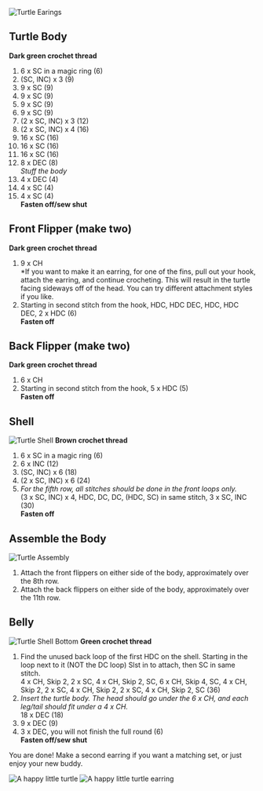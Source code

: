 ![Turtle Earings](/assets/images/crochet/turtle_earrings.jpg)
## Turtle Body 
**Dark green crochet thread**
1. 6 x SC in a magic ring (6)
2. (SC, INC) x 3 (9)  
3. 9 x SC (9)
4. 9 x SC (9)
5. 9 x SC (9)
6. 9 x SC (9)
7. (2 x SC, INC) x 3 (12)
8. (2 x SC, INC) x 4 (16)
9. 16 x SC (16)
10. 16 x SC (16)
11. 16 x SC (16)
12. 8 x DEC (8)  
*Stuff the body*
13. 4 x DEC (4)
14. 4 x SC (4)
15. 4 x SC (4)  
**Fasten off/sew shut**


## Front Flipper (make two)
**Dark green crochet thread**
1. 9 x CH  
*If you want to make it an earring, for one of the fins, pull out your hook, attach the earring, and continue crocheting. This will result in the turtle facing sideways off of the head. You can try different attachment styles if you like.
2. Starting in second stitch from the hook, HDC, HDC DEC, HDC, HDC DEC, 2 x HDC (6)  
**Fasten off**  


## Back Flipper (make two)
**Dark green crochet thread**
1. 6 x CH
2. Starting in second stitch from the hook, 5 x HDC (5)  
**Fasten off**  


## Shell
![Turtle Shell](/assets/images/crochet/turtle_shell.jpg)
**Brown crochet thread**
1. 6 x SC in a magic ring (6)
2. 6 x INC (12)
3. (SC, INC) x 6 (18)
4. (2 x SC, INC) x 6 (24)  
5. *For the fifth row, all stitches should be done in the front loops only.*  
(3 x SC, INC) x 4, HDC, DC, DC, (HDC, SC) in same stitch, 3 x SC, INC (30)  
**Fasten off**


## Assemble the Body
![Turtle Assembly](/assets/images/crochet/turtle_body_exploded.jpg)
1. Attach the front flippers on either side of the body, approximately over the 8th row.
2. Attach the back flippers on either side of the body, approximately over the 11th row.


## Belly
![Turtle Shell Bottom](/assets/images/crochet/turtle_shell_bottom.jpg)
**Green crochet thread**
1. Find the unused back loop of the first HDC on the shell. Starting in the loop next to it (NOT the DC loop) Slst in to attach, then SC in same stitch.  
4 x CH, Skip 2, 2 x SC, 4 x CH, Skip 2, SC, 6 x CH, Skip 4, SC, 4 x CH, Skip 2, 2 x SC, 4 x CH, Skip 2, 2 x SC, 4 x CH, Skip 2, SC (36)
2. *Insert the turtle body. The head should go under the 6 x CH, and each leg/tail should fit under a 4 x CH.*  
18 x DEC (18)
3. 9 x DEC (9)
4. 3 x DEC, you will not finish the full round (6)  
**Fasten off/sew shut**


You are done! Make a second earring if you want a matching set, or just enjoy your new buddy.

![A happy little turtle](/assets/images/crochet/turtle_happy.jpg)
![A happy little turtle earring](/assets/images/crochet/turtle_earring_held.jpg)

